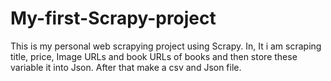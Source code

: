 # My-first-Scrapy-project
This is my personal web scrapying project using Scrapy. In, It i am scraping title, price, Image URLs and book URLs of books and then store these variable it into Json. After that make a csv and Json file.
